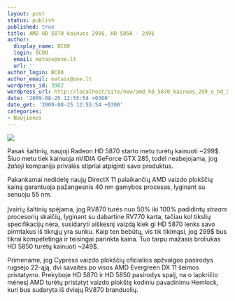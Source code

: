 ```yaml
---
layout: post
status: publish
published: true
title: AMD HD 5870 kainuos 299$, HD 5850 - 249$
author:
  display_name: BC00
  login: BC00
  email: matasx@one.lt
  url: ''
author_login: BC00
author_email: matasx@one.lt
wordpress_id: 3962
wordpress_url: http://localhost/site/new/amd_hd_5870_kainuos_299_o_hd_5850__249/
date: '2009-08-25 12:55:54 +0300'
date_gmt: '2009-08-25 12:55:54 +0300'
categories:
- Naujienos
---
```

<div class="imgright"><img src="http://tpucdn.com/images/news/ati.gif"  /></div>
<p>Pasak šaltinių, naujoji Radeon HD 5870 starto metu turėtų kainuoti ~299$. Šiuo metu tiek kainuoja nVIDIA GeForce GTX 285, todėl neabejojama, jog <i>žalioji</i> kompanija privalės stipriai atpiginti savo produktus. </p>
<p>Pakankamai nedidelę naujų DirectX 11 palaikančių AMD vaizdo plokščių kainą garantuoja pažangesnis 40 nm gamybos procesas, lyginant su senuoju 55 nm.<br />
<br />Įvairių šaltinių spėjama, jog RV870 turės nuo 50% iki 100% padidintų <i>stream</i> procesorių skaičių, lyginant su dabartine RV770 karta, tačiau kol tikslių specifikacijų nėra, susidaryti aiškesnį vaizdą kiek gi HD 5870 lenks savo pirmtakus iš tikrųjų yra sunku. Kaip ten bebūtų, vis tik tikimąsi, jog 299$ bus tikrai kompetetinga ir teisingai parinkta kaina. Tuo tarpu mažasis broliukas HD 5850 turėtų kainuoti ~249$.</p>
<p>Primename, jog Cypress vaizdo plokščių oficialios apžvalgos pasirodys rugsėjo 22-ąją, dvi savaitės po visos AMD Evergreen DX 11 šeimos pristatymo. Prekyboje HD 5870 ir HD 5850 pasirodys spalį, na o lapkričio mėnesį AMD turėtų pristatyt vaizdo plokštę kodiniu pavadinimu Hemlock, kuri bus sudaryta iš dviejų RV870 branduolių.</p>
